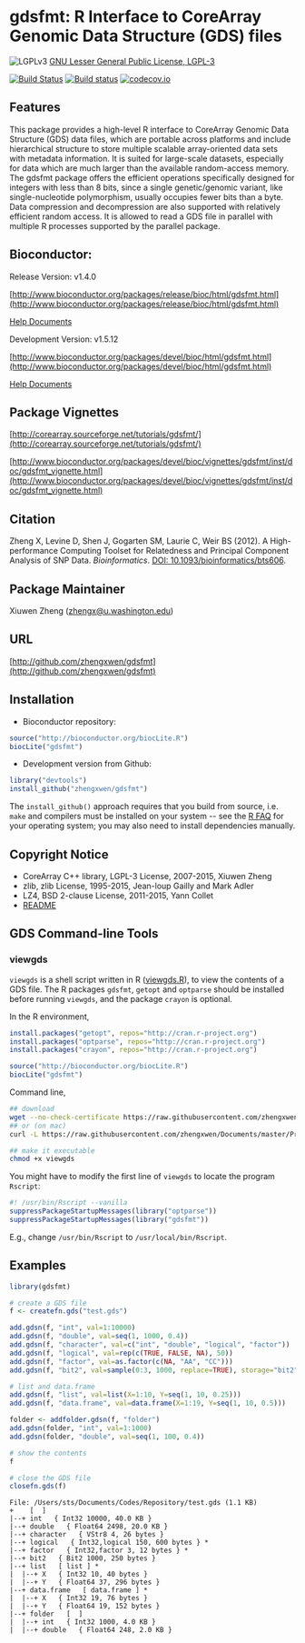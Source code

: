 gdsfmt: R Interface to CoreArray Genomic Data Structure (GDS) files
===

![LGPLv3](http://www.gnu.org/graphics/lgplv3-88x31.png)
[GNU Lesser General Public License, LGPL-3](https://www.gnu.org/licenses/lgpl.html)

[![Build Status](https://travis-ci.org/zhengxwen/gdsfmt.png)](https://travis-ci.org/zhengxwen/gdsfmt)
[![Build status](https://ci.appveyor.com/api/projects/status/6ussam0n65o32r0j?svg=true)](https://ci.appveyor.com/project/zhengxwen/gdsfmt)
[![codecov.io](https://codecov.io/github/zhengxwen/gdsfmt/coverage.svg?branch=master)](https://codecov.io/github/zhengxwen/gdsfmt?branch=master)


## Features

This package provides a high-level R interface to CoreArray Genomic Data Structure (GDS) data files, which are portable across platforms and include hierarchical structure to store multiple scalable array-oriented data sets with metadata information. It is suited for large-scale datasets, especially for data which are much larger than the available random-access memory. The gdsfmt package offers the efficient operations specifically designed for integers with less than 8 bits, since a single genetic/genomic variant, like single-nucleotide polymorphism, usually occupies fewer bits than a byte. Data compression and decompression are also supported with relatively efficient random access. It is allowed to read a GDS file in parallel with multiple R processes supported by the parallel package.


## Bioconductor:

Release Version: v1.4.0

[http://www.bioconductor.org/packages/release/bioc/html/gdsfmt.html](http://www.bioconductor.org/packages/release/bioc/html/gdsfmt.html)

[Help Documents](http://zhengxwen.github.io/gdsfmt/release/help/00Index.html)

Development Version: v1.5.12

[http://www.bioconductor.org/packages/devel/bioc/html/gdsfmt.html](http://www.bioconductor.org/packages/devel/bioc/html/gdsfmt.html)

[Help Documents](http://zhengxwen.github.io/gdsfmt/devel/help/00Index.html)

## Package Vignettes

[http://corearray.sourceforge.net/tutorials/gdsfmt/](http://corearray.sourceforge.net/tutorials/gdsfmt/)

[http://www.bioconductor.org/packages/devel/bioc/vignettes/gdsfmt/inst/doc/gdsfmt_vignette.html](http://www.bioconductor.org/packages/devel/bioc/vignettes/gdsfmt/inst/doc/gdsfmt_vignette.html)


## Citation

Zheng X, Levine D, Shen J, Gogarten SM, Laurie C, Weir BS (2012). A High-performance Computing Toolset for Relatedness and Principal Component Analysis of SNP Data. *Bioinformatics*. [DOI: 10.1093/bioinformatics/bts606](http://dx.doi.org/10.1093/bioinformatics/bts606).


## Package Maintainer

Xiuwen Zheng ([zhengx@u.washington.edu](zhengx@u.washington.edu))


## URL

[http://github.com/zhengxwen/gdsfmt](http://github.com/zhengxwen/gdsfmt)


## Installation

* Bioconductor repository:
```R
source("http://bioconductor.org/biocLite.R")
biocLite("gdsfmt")
```

* Development version from Github:
```R
library("devtools")
install_github("zhengxwen/gdsfmt")
```
The `install_github()` approach requires that you build from source, i.e. `make` and compilers must be installed on your system -- see the [R FAQ](http://cran.r-project.org/faqs.html) for your operating system; you may also need to install dependencies manually.



## Copyright Notice

* CoreArray C++ library, LGPL-3 License, 2007-2015, Xiuwen Zheng
* zlib, zlib License, 1995-2015, Jean-loup Gailly and Mark Adler
* LZ4, BSD 2-clause License, 2011-2015, Yann Collet
* [README](./inst/COPYRIGHTS)



## GDS Command-line Tools

### viewgds

`viewgds` is a shell script written in R ([viewgds.R](https://github.com/zhengxwen/Documents/blob/master/Program/viewgds.R)), to view the contents of a GDS file. The R packages `gdsfmt`, `getopt` and `optparse` should be installed before running `viewgds`, and the package `crayon` is optional.

In the R environment,
```R
install.packages("getopt", repos="http://cran.r-project.org")
install.packages("optparse", repos="http://cran.r-project.org")
install.packages("crayon", repos="http://cran.r-project.org")

source("http://bioconductor.org/biocLite.R")
biocLite("gdsfmt")
```

Command line,
```sh
## download
wget --no-check-certificate https://raw.githubusercontent.com/zhengxwen/Documents/master/Program/viewgds.R -O viewgds
## or (on mac)
curl -L https://raw.githubusercontent.com/zhengxwen/Documents/master/Program/viewgds.R -o viewgds

## make it executable
chmod +x viewgds
```

You might have to modify the first line of `viewgds` to locate the program `Rscript`:
```R
#! /usr/bin/Rscript --vanilla
suppressPackageStartupMessages(library("optparse"))
suppressPackageStartupMessages(library("gdsfmt"))
```
E.g., change `/usr/bin/Rscript` to `/usr/local/bin/Rscript`.



## Examples

```R
library(gdsfmt)

# create a GDS file
f <- createfn.gds("test.gds")

add.gdsn(f, "int", val=1:10000)
add.gdsn(f, "double", val=seq(1, 1000, 0.4))
add.gdsn(f, "character", val=c("int", "double", "logical", "factor"))
add.gdsn(f, "logical", val=rep(c(TRUE, FALSE, NA), 50))
add.gdsn(f, "factor", val=as.factor(c(NA, "AA", "CC")))
add.gdsn(f, "bit2", val=sample(0:3, 1000, replace=TRUE), storage="bit2")

# list and data.frame
add.gdsn(f, "list", val=list(X=1:10, Y=seq(1, 10, 0.25)))
add.gdsn(f, "data.frame", val=data.frame(X=1:19, Y=seq(1, 10, 0.5)))

folder <- addfolder.gdsn(f, "folder")
add.gdsn(folder, "int", val=1:1000)
add.gdsn(folder, "double", val=seq(1, 100, 0.4))

# show the contents
f

# close the GDS file
closefn.gds(f)
```

```
File: /Users/sts/Documents/Codes/Repository/test.gds (1.1 KB)
+    [  ]
|--+ int   { Int32 10000, 40.0 KB }
|--+ double   { Float64 2498, 20.0 KB }
|--+ character   { VStr8 4, 26 bytes }
|--+ logical   { Int32,logical 150, 600 bytes } *
|--+ factor   { Int32,factor 3, 12 bytes } *
|--+ bit2   { Bit2 1000, 250 bytes }
|--+ list   [ list ] *
|  |--+ X   { Int32 10, 40 bytes }
|  |--+ Y   { Float64 37, 296 bytes }
|--+ data.frame   [ data.frame ] *
|  |--+ X   { Int32 19, 76 bytes }
|  |--+ Y   { Float64 19, 152 bytes }
|--+ folder   [  ]
|  |--+ int   { Int32 1000, 4.0 KB }
|  |--+ double   { Float64 248, 2.0 KB }
```
